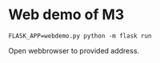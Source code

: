 # Web demo of M3


```
FLASK_APP=webdemo.py python -m flask run
```

Open webbrowser to provided address.